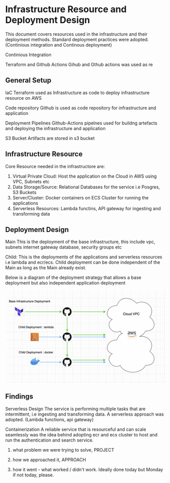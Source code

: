 # Infrastructure Resource and Deployment Design

This document covers resources used in the infrastructure and their deployment methods. Standard deployment practices were adopted. (Continious integration and Continous deployment)

Continious Integration

Terraform and Github Actions
Gihub and Gthub actions was used as re

## General Setup
IaC
Terraform used as Infrastructure as code to deploy infrastructure resource on AWS

Code repository
Github is used as code repository for infrastructure and application

Deployment Pipelines
Github-Actions pipelnes used for buildng artefacts and deploying the infrastructure and application

S3 Bucket
Artifacts are stored in s3 bucket 

## Infrastructure Resource

Core Resource needed in the infrastructore are:
1. Virtual Private Cloud: Host the application on the Cloud in AWS using VPC, Subnets etc
2. Data Storage/Source: Relational Databases for the service i.e  Posgres, S3 Buckets
3. Server/Cluster: Docker containers on ECS Cluster for running the applications
4. Serverless Resources: Lambda functins, API gateway for ingesting and transforming data


## Deployment Design

Main
This is the deployment of the base infrastructure, this include vpc, subnets internet gateway database, security groups etc

Child: 
This is the deployments of the applications and serverless resources i.e lambda and ecr/ecs. Child deployment can be done independent of the Main as long as the Main already exist.

Below is a diagram of the deployment strategy that allows a base deployment but also independent application deployment

![Infrastructure and deployment](images/deployment-diagram.png)


## Findings  

Serverless Design
The service is performing multiple tasks that are intermittent, i.e ingesting and transforming data. A serverless approach was adopted. (Lambda functions, api gateway)

Containerization
A reliable service that is resourceful and can scale seamlessly was the idea behind adopting ecr and ecs cluster to host and run the authentication and search service.




1) what problem we were trying to solve, 
PROJECT


2) how we approached it, 
APPROACH


3) how it went - what worked / didn't work. Ideally done today but Monday if not today, please.
